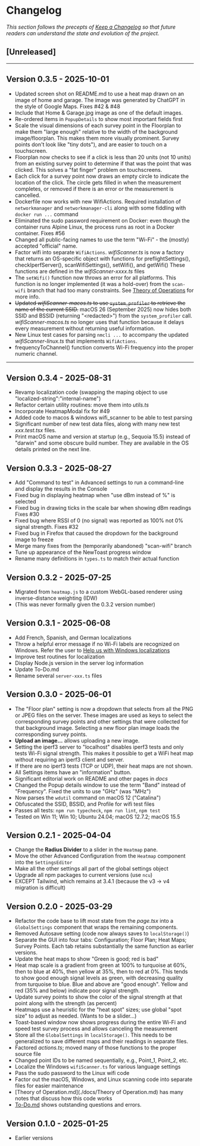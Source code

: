 # Changelog

_This section follows the precepts of [Keep a Changelog](https://keepachangelog.com/en/1.0.0/) so that future readers can understand the state and evolution of the project._

## [Unreleased]

---

## Version 0.3.5 - 2025-10-01

* Updated screen shot on README.md to use a heat map drawn on
  an image of home and garage.
  The image was generated by ChatGPT in the style of Google Maps.
  Fixes #42 & #48
* Include that Home & Garage.jpg image as one of the default images.
* Re-ordered items in `PopupDetails` to show most important fields first
* Scale the visual dimensions of each survey point in the Floorplan
  to make them "large enough"
  relative to the width of the background image/floorplan.
  This makes them more visually prominent.
  Survey points don't look like "tiny dots"),
  and are easier to touch on a touchscreen.
* Floorplan now checks to see if a click is less than 20 units
  (not 10 units) from an existing survey point to determine if
  that was the point that was clicked.
  This solves a "fat finger" problem on touchscreens.
* Each click for a survey point now draws an empty circle
  to indicate the location of the click.
  The circle gets filled in when the measurement completes,
  or removed if there is an error or the measurement is cancelled.
* Dockerfile now works with new WifiActions.
  Required installation of `networkmanager` and `networkmanager-cli` 
  along with some fiddling with `docker run ...` command
* Eliminated the sudo password requirement on Docker:
  even though the container runs Alpine Linux,
  the process runs as root in a Docker container.
  Fixes #56
* Changed all public-facing names to use the term "Wi-Fi" - the (mostly)
  accepted "official" name.
* Factor wifi into separate `WifiActions`.
  _wifiScanner.ts_ is now a factory
  that returns an OS-specific object with functions for preflightSettings(),
  checkIperfServer(), scanWifiSettings(), setWifi(), and getWifi()
  These functions are defined in the _wifiScanner-xxxx.ts_ files
* The `setWifi()` function now throws an error for all platforms.
  This function is no longer implemented (it was a hold-over) from
  the `scan-wifi` branch that had too many constraints.
  See [Theory of Operations](./docs/Theory_of_Operation.md#what-are-the-ssid-and-bssid-on-macos?) for more info.
* ~~Updated _wifiScanner-macos.ts_ to use `system_profiler` to retrieve
  the name of the current SSID.~~
  macOS 26 (September 2025) now hides both SSID and BSSID
  (returning "\<redacted>") from the `system_profiler` call.
  _wifiScanner-macos.ts_ no longer uses that function
  because it delays every measurement without returning useful information.
* New Linux test cases for parsing `nmcli ...` to accompany the updated
  _wifiScanner-linux.ts_ that implements `WifiActions`.
* frequencyToChannel() function converts Wi-Fi frequency
  into the proper numeric channel.

---

## Version 0.3.4 - 2025-08-31

* Revamp localization code (swapping the maping object to use "localized-string":"internal-name")
* Refactor certain utility routines: move them into _utils.ts_
* Incorporate HeatmapModal fix for #49
* Added code to macos & windows wifi_scanner to be able to test parsing
* Significant number of new test data files, along with many
  new test _xxx.test.tsx_ files.
* Print macOS name and version at startup (e.g., Sequoia 15.5) instead of
  "darwin" and some obscure build number. They are available in the
  OS details printed on the next line.

## Version 0.3.3 - 2025-08-27

* Add "Command to test" in Advanced settings to run a command-line and display the results in the Console
* Fixed bug in displaying heatmap when "use dBm instead of %" is selected
* Fixed bug in drawing ticks in the scale bar when showing dBm readings
  Fixes #30
* Fixed bug where RSSI of 0 (no signal) was reported as 100% not 0% signal strength. Fixes #32
* Fixed bug in Firefox that caused the dropdown for the background image to freeze
* Merge many fixes from the (temporarily abandoned) "scan-wifi" branch
* Tune up appearance of the NewToast progress window
* Rename many definitions in `types.ts` to match their actual function

## Version 0.3.2 - 2025-07-25

* Migrated from `heatmap.js` to a custom WebGL-based renderer using inverse-distance weighting (IDW)
* (This was never formally given the 0.3.2 version number)

## Version 0.3.1 - 2025-06-08

* Add French, Spanish, and German localizations
* Throw a helpful error message if no Wi-Fi labels are recognized on Windows.
  Refer the user to [Help us with Windows localizations](https://github.com/hnykda/wifi-heatmapper/issues/26)
* Improve test routines for localization
* Display Node.js version in the server log information
* Update To-Do.md
* Rename several `server-xxx.ts` files

## Version 0.3.0 - 2025-06-01

* The "Floor plan" setting is now a dropdown that selects from
  all the PNG or JPEG files on the server.
  These images are used as keys to select the corresponding survey points and
  other settings that were collected for that background image.
  Selecting a new floor plan image loads the corresponding survey points.
* **Upload an image...** allows uploading a new image.
* Setting the iperf3 server to "localhost" disables iperf3 tests
  and only tests Wi-Fi signal strength.
  This makes it possible to get a WiFi heat map without requiring
  an iperf3 client and server.
* If there are no iperf3 tests (TCP or UDP), their heat maps are not shown.
* All Settings items have an "information" button.
* Significant editorial work on README and other pages in _docs_
* Changed the Popup details window to use the term "Band" instead of "Frequency". Fixed the units to use "GHz" (was "MHz")
* Now parses the `wdutil` command on macOS 12 ("Catalina")
* Obfuscated the SSID, BSSID, and Profile for wifi test files
* Passes all tests: `npm run typecheck`, `npm run lint`, `npm test`
* Tested on Win 11; Win 10; Ubuntu 24.04; macOS 12.7.2; macOS 15.5

## Version 0.2.1 - 2025-04-04

* Change the **Radius Divider** to a slider in the `Heatmap` pane.
* Move the other Advanced Configuration from the `Heatmap` component into the `SettingsEditor`
* Make all the other settings all part of the global settings object
* Upgrade all npm packages to current versions (use `ncu`)
* EXCEPT Tailwind, which remains at 3.4.1 (because the v3 -> v4 migration is difficult)

## Version 0.2.0 - 2025-03-29

* Refactor the code base
  to lift most state from the _page.tsx_ into a `GlobalSettings`
  component that wraps the remaining components.
* Removed Autosave setting (code now always saves to `localStorage()`)
* Separate the GUI into four tabs: Configuration; Floor Plan; Heat Maps; Survey Points.
  Each tab retains substantially the same function as earlier versions.
* Update the heat maps to show "Green is good; red is bad"
* Heat map scale is a gradient from green at 100%
  to turquoise at 60%,
  then to blue at 40%,
  then yellow at 35%,
  then to red at 0%.
  This tends to show good enough signal levels as green,
  with decreasing quality from turquoise to blue.
  Blue and above are "good enough".
  Yellow and red (35% and below) indicate poor signal strength.
* Update survey points to show the color of the signal strength
  at that point along with the strength (as percent)
* Heatmaps use a heuristic for the "heat spot" sizes; use global "spot size" to adjust as needed. (Wants to be a slider...)
* Toast-based window now shows progress
  during the entire Wi-Fi and speed test survey process
  and allows canceling the measurement
* Store all the `GlobalSettings` in `localStorage()`.
  This needs to be generalized to save different maps
  and their readings in separate files.
* Factored _actions.ts_;
  moved many of those functions to the proper source file
* Changed point IDs to be named sequentially, e.g., Point\_1, Point\_2, etc.
* Localize the Windows `wifiScanner.ts` for various language settings
* Pass the sudo password to the Linux wifi code
* Factor out the macOS, Windows, and Linux scanning code into separate
  files for easier maintenance
* [Theory of Operation.md](./docs/Theory of Operation.md) has many
  notes that discuss how this code works
* [To-Do.md](./docs/To-Do.md) shows outstanding questions and errors.

## Version 0.1.0 - 2025-01-25

* Earlier versions
